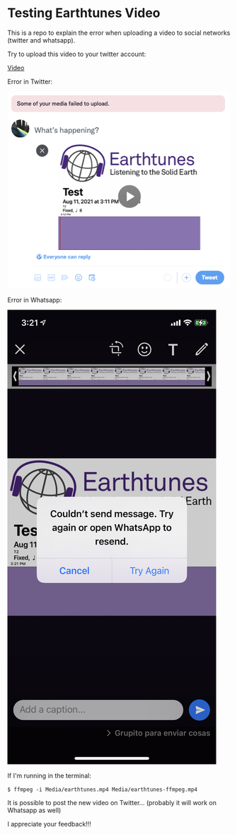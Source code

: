 # Testing Earthtunes Video

This is a repo to explain the error when uploading a video to social networks (twitter and whatsapp).

Try to upload this video to your twitter account:

[Video](Media/earthtunes.mp4)

Error in Twitter:

![Error in Twitter](Media/twitter-error.png)

Error in Whatsapp:

![Error in Whatsapp](Media/whatsapp-error.jpeg)


If I'm running in the terminal:

    $ ffmpeg -i Media/earthtunes.mp4 Media/earthtunes-ffmpeg.mp4

It is possible to post the new video on Twitter... (probably it will work on Whatsapp as well)

I appreciate your feedback!!!
